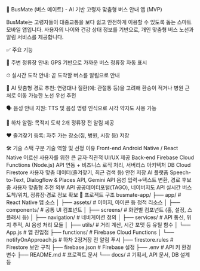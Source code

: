 🚌 BusMate (버스 메이트) - AI 기반 고령자 맞춤형 버스 안내 앱 (MVP)

BusMate는 고령자들이 대중교통을 보다 쉽고 안전하게 이용할 수 있도록 돕는 스마트 모바일 앱입니다.
사용자의 나이와 건강 상태 정보를 기반으로, 개인 맞춤형 버스 노선과 알림 서비스를 제공합니다.

✅ 주요 기능

📍 주변 정류장 안내: GPS 기반으로 가까운 버스 정류장 자동 표시

⏱ 실시간 도착 안내: 곧 도착할 버스를 알림으로 안내

🎯 AI 맞춤형 경로 추천: 연령대나 질환(예: 관절통 등)을 고려해 환승이 적거나 병원 근처로 이동 가능한 노선 우선 추천

🗣 음성 안내 지원: TTS 및 음성 명령 인식으로 시각 약자도 사용 가능

🔔 하차 알림: 목적지 도착 2개 정류장 전 알림 제공

❤️ 즐겨찾기 등록: 자주 가는 장소(집, 병원, 시장 등) 저장

🛠️ 기술 스택
구분	기술	역할 및 선정 이유
Front-end	Android Native / React Native	어르신 사용자를 위한 큰 글자·직관적 UI/UX 제공
Back-end	Firebase Cloud Functions (Node.js)	API 연동 + 비즈니스 로직 처리, 서버리스 아키텍처
DB	Cloud Firestore	사용자 맞춤 데이터(즐겨찾기, 최근 검색 등) 안전 저장
AI 플랫폼	Speech-to-Text, Dialogflow & Places API, Gemini API	음성 입력→텍스트 변환, 경로 후보 중 사용자 맞춤형 추천
외부 API	공공데이터포털(TAGO), 네이버지도 API	실시간 버스 도착/위치, 정류장·경로 정보 확보
📁 프로젝트 구조
busmate-app/
├── app/                       # React Native 앱 소스
│   ├── assets/                # 이미지, 아이콘 등 정적 리소스
│   ├── components/            # 공통 UI 컴포넌트
│   ├── screens/               # 화면별 컴포넌트 (홈, 설정, 스플래시 등)
│   ├── navigation/            # 네비게이션 정의
│   ├── services/              # API 통신, 위치 추적, AI 음성 처리 모듈
│   ├── utils/                 # 거리 계산, 시간 포맷 등 유틸 함수
│   └── App.js                 # 앱 진입점
├── functions/                 # Firebase Cloud Functions
│   └── notifyOnApproach.js    # 하차 2정거장 전 알림 푸시
├── firestore.rules            # Firestore 보안 규칙
├── firebase.json              # Firebase 설정
├── .env                       # API 키 환경변수
├── README.md                  # 프로젝트 문서
└── docs/                      # 기획서, API 문서, DB 설계 등
